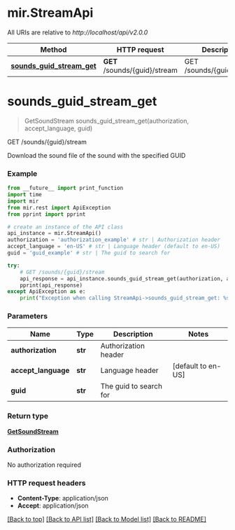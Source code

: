# mir.StreamApi

All URIs are relative to *http://localhost/api/v2.0.0*

Method | HTTP request | Description
------------- | ------------- | -------------
[**sounds_guid_stream_get**](StreamApi.md#sounds_guid_stream_get) | **GET** /sounds/{guid}/stream | GET /sounds/{guid}/stream


# **sounds_guid_stream_get**
> GetSoundStream sounds_guid_stream_get(authorization, accept_language, guid)

GET /sounds/{guid}/stream

Download the sound file of the sound with the specified GUID

### Example
```python
from __future__ import print_function
import time
import mir
from mir.rest import ApiException
from pprint import pprint

# create an instance of the API class
api_instance = mir.StreamApi()
authorization = 'authorization_example' # str | Authorization header
accept_language = 'en-US' # str | Language header (default to en-US)
guid = 'guid_example' # str | The guid to search for

try:
    # GET /sounds/{guid}/stream
    api_response = api_instance.sounds_guid_stream_get(authorization, accept_language, guid)
    pprint(api_response)
except ApiException as e:
    print("Exception when calling StreamApi->sounds_guid_stream_get: %s\n" % e)
```

### Parameters

Name | Type | Description  | Notes
------------- | ------------- | ------------- | -------------
 **authorization** | **str**| Authorization header | 
 **accept_language** | **str**| Language header | [default to en-US]
 **guid** | **str**| The guid to search for | 

### Return type

[**GetSoundStream**](GetSoundStream.md)

### Authorization

No authorization required

### HTTP request headers

 - **Content-Type**: application/json
 - **Accept**: application/json

[[Back to top]](#) [[Back to API list]](../README.md#documentation-for-api-endpoints) [[Back to Model list]](../README.md#documentation-for-models) [[Back to README]](../README.md)

